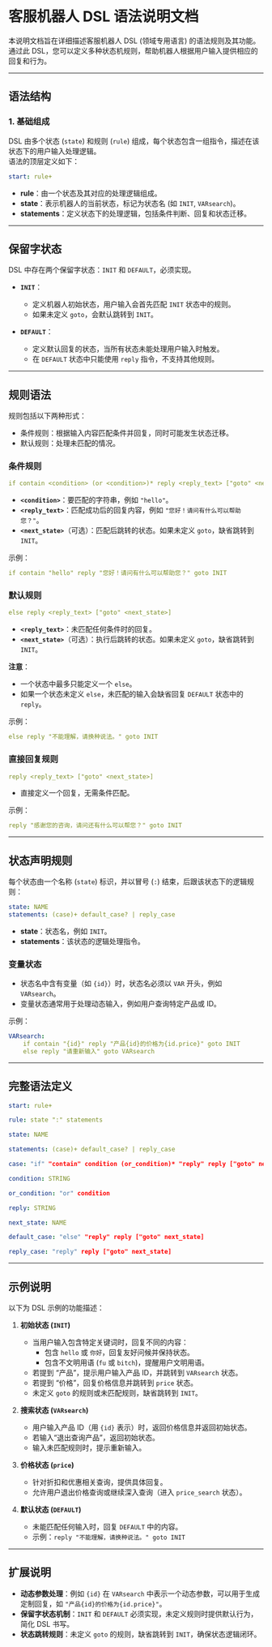 # 客服机器人 DSL 语法说明文档

本说明文档旨在详细描述客服机器人 DSL (领域专用语言) 的语法规则及其功能。通过此 DSL，您可以定义多种状态机规则，帮助机器人根据用户输入提供相应的回复和行为。

---

## **语法结构**

### **1. 基础组成**

DSL 由多个状态 (`state`) 和规则 (`rule`) 组成，每个状态包含一组指令，描述在该状态下的用户输入处理逻辑。  
语法的顶层定义如下：

```yaml
start: rule+
```

- **rule**：由一个状态及其对应的处理逻辑组成。
- **state**：表示机器人的当前状态，标记为状态名 (如 `INIT`, `VARsearch`)。
- **statements**：定义状态下的处理逻辑，包括条件判断、回复和状态迁移。

---

## **保留字状态**

DSL 中存在两个保留字状态：`INIT` 和 `DEFAULT`，必须实现。

- **`INIT`**：
  - 定义机器人初始状态，用户输入会首先匹配 `INIT` 状态中的规则。
  - 如果未定义 `goto`，会默认跳转到 `INIT`。
  
- **`DEFAULT`**：
  - 定义默认回复的状态，当所有状态未能处理用户输入时触发。
  - 在 `DEFAULT` 状态中只能使用 `reply` 指令，不支持其他规则。

---

## **规则语法**

规则包括以下两种形式：

- 条件规则：根据输入内容匹配条件并回复，同时可能发生状态迁移。
- 默认规则：处理未匹配的情况。

### **条件规则**

```yaml
if contain <condition> (or <condition>)* reply <reply_text> ["goto" <next_state>]
```

- **`<condition>`**：要匹配的字符串，例如 `"hello"`。
- **`<reply_text>`**：匹配成功后的回复内容，例如 `"您好！请问有什么可以帮助您？"`。
- **`<next_state>`**（可选）：匹配后跳转的状态。如果未定义 `goto`，缺省跳转到 `INIT`。

示例：

```yaml
if contain "hello" reply "您好！请问有什么可以帮助您？" goto INIT
```

### **默认规则**

```yaml
else reply <reply_text> ["goto" <next_state>]
```

- **`<reply_text>`**：未匹配任何条件时的回复。
- **`<next_state>`**（可选）：执行后跳转的状态。如果未定义 `goto`，缺省跳转到 `INIT`。

**注意**：  

- 一个状态中最多只能定义一个 `else`。
- 如果一个状态未定义 `else`，未匹配的输入会缺省回复 `DEFAULT` 状态中的 `reply`。

示例：

```yaml
else reply "不能理解，请换种说法。" goto INIT
```

### **直接回复规则**

```yaml
reply <reply_text> ["goto" <next_state>]
```

- 直接定义一个回复，无需条件匹配。

示例：

```yaml
reply "感谢您的咨询，请问还有什么可以帮您？" goto INIT
```

---

## **状态声明规则**

每个状态由一个名称 (`state`) 标识，并以冒号 (`:`) 结束，后跟该状态下的逻辑规则：

```yaml
state: NAME
statements: (case)+ default_case? | reply_case
```

- **state**：状态名，例如 `INIT`。
- **statements**：该状态的逻辑处理指令。

### **变量状态**

- 状态名中含有变量（如 `{id}`）时，状态名必须以 `VAR` 开头，例如 `VARsearch`。
- 变量状态通常用于处理动态输入，例如用户查询特定产品或 ID。

示例：

```yaml
VARsearch:
    if contain "{id}" reply "产品{id}的价格为{id.price}" goto INIT
    else reply "请重新输入" goto VARsearch
```

---

## **完整语法定义**

```yaml
start: rule+

rule: state ":" statements

state: NAME

statements: (case)+ default_case? | reply_case

case: "if" "contain" condition (or_condition)* "reply" reply ["goto" next_state]

condition: STRING

or_condition: "or" condition

reply: STRING

next_state: NAME

default_case: "else" "reply" reply ["goto" next_state]

reply_case: "reply" reply ["goto" next_state]
```

---

## **示例说明**

以下为 DSL 示例的功能描述：

1. **初始状态 (`INIT`)**
   - 当用户输入包含特定关键词时，回复不同的内容：
     - 包含 `hello` 或 `你好`，回复友好问候并保持状态。
     - 包含不文明用语 (`fu` 或 `bitch`)，提醒用户文明用语。
   - 若提到 “产品”，提示用户输入产品 ID，并跳转到 `VARsearch` 状态。
   - 若提到 “价格”，回复价格信息并跳转到 `price` 状态。
   - 未定义 `goto` 的规则或未匹配规则，缺省跳转到 `INIT`。

2. **搜索状态 (`VARsearch`)**
   - 用户输入产品 ID（用 `{id}` 表示）时，返回价格信息并返回初始状态。
   - 若输入“退出查询产品”，返回初始状态。
   - 输入未匹配规则时，提示重新输入。

3. **价格状态 (`price`)**
   - 针对折扣和优惠相关查询，提供具体回复。
   - 允许用户退出价格查询或继续深入查询（进入 `price_search` 状态）。

4. **默认状态 (`DEFAULT`)**
   - 未能匹配任何输入时，回复 `DEFAULT` 中的内容。
   - 示例：`reply "不能理解，请换种说法。" goto INIT`

---

## **扩展说明**

- **动态参数处理**：例如 `{id}` 在 `VARsearch` 中表示一个动态参数，可以用于生成定制回复，如 `"产品{id}的价格为{id.price}"`。
- **保留字状态机制**：`INIT` 和 `DEFAULT` 必须实现，未定义规则时提供默认行为，简化 DSL 书写。
- **状态跳转规则**：未定义 `goto` 的规则，缺省跳转到 `INIT`，确保状态逻辑闭环。
